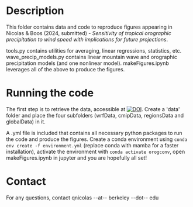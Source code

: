 # Description
This folder contains data and code to reproduce figures appearing in Nicolas & Boos (2024, submitted) - *Sensitivity of tropical orographic precipitation to wind speed with implications for future projections*. 

tools.py contains utilities for averaging, linear regressions, statistics, etc.
wave_precip_models.py contains linear mountain wave and orographic precipitation models (and one nonlinear model).
makeFigures.ipynb leverages all of the above to produce the figures.

# Running the code
The first step is to retrieve the data, accessible at [![DOI](https://zenodo.org/badge/DOI/10.5281/zenodo.11479598.svg)](https://doi.org/10.5281/zenodo.11479598). Create a 'data' folder and place the four subfolders (wrfData, cmipData, regionsData and globalData) in it.

A .yml file is included that contains all necessary python packages to run the code and produce the figures. Create a conda environment using ```conda env create -f environment.yml``` (replace conda with mamba for a faster installation), activate the environment with ```conda activate orogconv```, open makeFigures.ipynb in jupyter and you are hopefully all set!

# Contact
For any questions, contact qnicolas --at-- berkeley --dot-- edu
